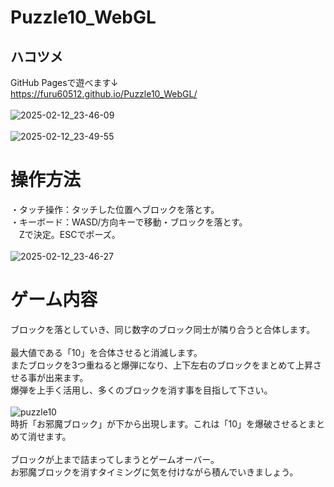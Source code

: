 # Puzzle10_WebGL

## ハコツメ<br>
GitHub Pagesで遊べます↓<br>
https://furu60512.github.io/Puzzle10_WebGL/<br>
<br>
![2025-02-12_23-46-09](https://github.com/user-attachments/assets/358a2d64-3bc9-4047-8cbb-2e5aed630a9a)<br>
<br>
![2025-02-12_23-49-55](https://github.com/user-attachments/assets/4e661e4e-4c2e-4885-8695-2189bb0dfa0a)

# 操作方法
・タッチ操作：タッチした位置へブロックを落とす。<br>
・キーボード：WASD/方向キーで移動・ブロックを落とす。<br>
　Zで決定。ESCでポーズ。<br>
<br>
![2025-02-12_23-46-27](https://github.com/user-attachments/assets/1e31a9f9-7ff8-4945-951e-c3b85188faab)

# ゲーム内容
ブロックを落としていき、同じ数字のブロック同士が隣り合うと合体します。<br>
<br>
最大値である「10」を合体させると消滅します。<br>
またブロックを3つ重ねると爆弾になり、上下左右のブロックをまとめて上昇させる事が出来ます。<br>
爆弾を上手く活用し、多くのブロックを消す事を目指して下さい。<br>
<br>
![puzzle10](https://github.com/user-attachments/assets/acd1068d-107a-410a-aa88-73dc92e522f6)<br>
時折「お邪魔ブロック」が下から出現します。これは「10」を爆破させるとまとめて消せます。<br>
<br>
ブロックが上まで詰まってしまうとゲームオーバー。<br>
お邪魔ブロックを消すタイミングに気を付けながら積んでいきましょう。
